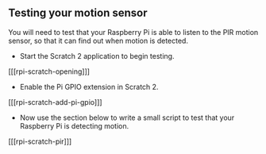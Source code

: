 ## Testing your motion sensor

You will need to test that your Raspberry Pi is able to listen to the PIR motion sensor, so that it can find out when motion is detected.

- Start the Scratch 2 application to begin testing.

[[[rpi-scratch-opening]]]

- Enable the Pi GPIO extension in Scratch 2.

[[[rpi-scratch-add-pi-gpio]]]

- Now use the section below to write a small script to test that your Raspberry Pi is detecting motion.

[[[rpi-scratch-pir]]]
